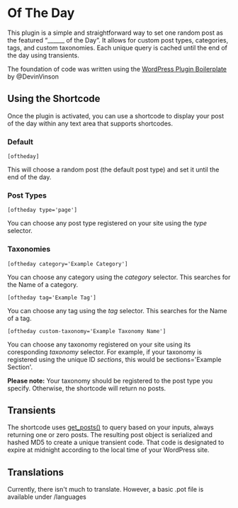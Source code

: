 # Of The Day

This plugin is a simple and straightforward way to set one random post as the featured “______ of the Day”. It allows for custom post types, categories, tags, and custom taxonomies. Each unique query is cached until the end of the day using transients.

The foundation of code was written using the [WordPress Plugin Boilerplate](https://github.com/DevinVinson/WordPress-Plugin-Boilerplate) by @DevinVinson

## Using the Shortcode

Once the plugin is activated, you can use a shortcode to display your post of the day within any text area that supports shortcodes.

### Default
```
[oftheday]
```
This will choose a random post (the default post type) and set it until the end of the day.

### Post Types
```
[oftheday type='page']
```
You can choose any post type registered on your site using the _type_ selector.

### Taxonomies
```
[oftheday category='Example Category']
```
You can choose any category using the _category_ selector. This searches for the Name of a category.

```
[oftheday tag='Example Tag']
```
You can choose any tag using the _tag_ selector. This searches for the Name of a tag.

```
[oftheday custom-taxonomy='Example Taxonomy Name']
```
You can choose any taxonomy registered on your site using its coresponding _taxonomy_ selector. For example, if your taxonomy is registered using the unique ID _sections_, this would be sections='Example Section'.

**Please note:** Your taxonomy should be registered to the post type you specify. Otherwise, the shortcode will return no posts.

## Transients

The shortcode uses [get_posts()](https://codex.wordpress.org/Template_Tags/get_posts) to query based on your inputs, always returning one or zero posts. The resulting post object is serialized and hashed MD5 to create a unique transient code. That code is designated to expire at midnight according to the local time of your WordPress site.

## Translations

Currently, there isn't much to translate. However, a basic .pot file is available under /languages
